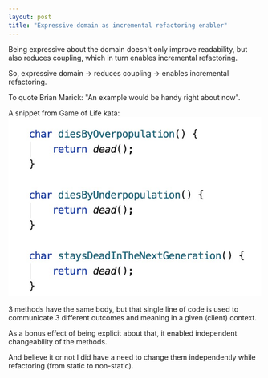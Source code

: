 ```yaml
---
layout: post
title: "Expressive domain as incremental refactoring enabler"
---
```


Being expressive about the domain doesn't only improve readability, but also reduces coupling, which in turn enables incremental refactoring.

So, expressive domain -> reduces coupling -> enables incremental refactoring.



To quote Brian Marick: "An example would be handy right about now".

A snippet from Game of Life kata:
![](/assets/images/expressive_domain_2.jpg)

3 methods have the same body, but that single line of code is used to communicate 3 different outcomes and meaning in a given (client) context.



As a bonus effect of being explicit about that, it enabled independent changeability of the methods.

And believe it or not I did have a need to change them independently while refactoring (from static to non-static).

